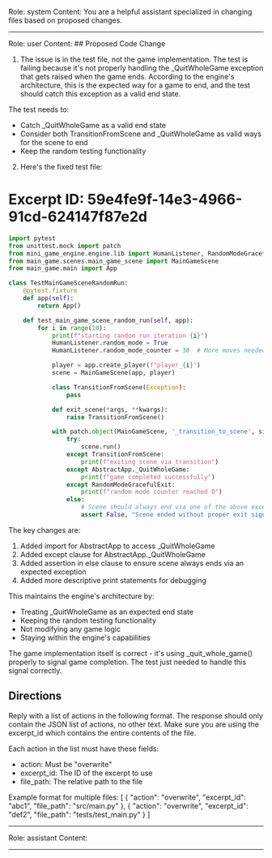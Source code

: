 Role: system
Content: You are a helpful assistant specialized in changing files based on proposed changes.
__________________
Role: user
Content: ## Proposed Code Change
1. The issue is in the test file, not the game implementation. The test is failing because it's not properly handling the _QuitWholeGame exception that gets raised when the game ends. According to the engine's architecture, this is the expected way for a game to end, and the test should catch this exception as a valid end state.

The test needs to:
- Catch _QuitWholeGame as a valid end state
- Consider both TransitionFromScene and _QuitWholeGame as valid ways for the scene to end
- Keep the random testing functionality

2. Here's the fixed test file:

# Excerpt ID: 59e4fe9f-14e3-4966-91cd-624147f87e2d
```python main_game/tests/test_main_game_scene.py
import pytest
from unittest.mock import patch
from mini_game_engine.engine.lib import HumanListener, RandomModeGracefulExit, AbstractApp
from main_game.scenes.main_game_scene import MainGameScene
from main_game.main import App

class TestMainGameSceneRandomRun:
    @pytest.fixture
    def app(self):
        return App()

    def test_main_game_scene_random_run(self, app):
        for i in range(10):
            print(f"starting random run iteration {i}")
            HumanListener.random_mode = True
            HumanListener.random_mode_counter = 30  # More moves needed for complex battle scene

            player = app.create_player(f"player_{i}")
            scene = MainGameScene(app, player)

            class TransitionFromScene(Exception):
                pass

            def exit_scene(*args, **kwargs):
                raise TransitionFromScene()

            with patch.object(MainGameScene, '_transition_to_scene', side_effect=exit_scene) as mock_transition:
                try:
                    scene.run()
                except TransitionFromScene:
                    print(f"exiting scene via transition")
                except AbstractApp._QuitWholeGame:
                    print(f"game completed successfully")
                except RandomModeGracefulExit:
                    print(f"random mode counter reached 0")
                else:
                    # Scene should always end via one of the above exceptions
                    assert False, "Scene ended without proper exit signal"
```

The key changes are:
1. Added import for AbstractApp to access _QuitWholeGame
2. Added except clause for AbstractApp._QuitWholeGame
3. Added assertion in else clause to ensure scene always ends via an expected exception
4. Added more descriptive print statements for debugging

This maintains the engine's architecture by:
- Treating _QuitWholeGame as an expected end state
- Keeping the random testing functionality
- Not modifying any game logic
- Staying within the engine's capabilities

The game implementation itself is correct - it's using _quit_whole_game() properly to signal game completion. The test just needed to handle this signal correctly.

## Directions
Reply with a list of actions in the following format. The response should only contain the JSON list of actions, no other text.
Make sure you are using the excerpt_id which contains the entire contents of the file.

Each action in the list must have these fields:
- action: Must be "overwrite"
- excerpt_id: The ID of the excerpt to use
- file_path: The relative path to the file

Example format for multiple files:
[
    {
        "action": "overwrite",
        "excerpt_id": "abc1",
        "file_path": "src/main.py"
    },
    {
        "action": "overwrite",
        "excerpt_id": "def2",
        "file_path": "tests/test_main.py"
    }
]
__________________
Role: assistant
Content: 
__________________
